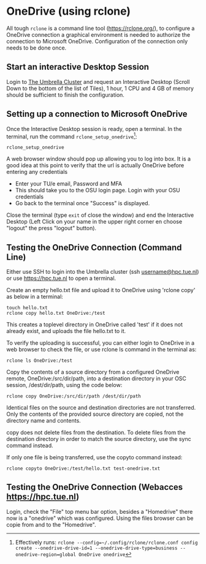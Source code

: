 # OneDrive (using rclone)

All tough `rclone` is a command line tool (https://rclone.org/), to configure a OneDrive connection a graphical environment is needed to authorize the connection to Microsoft OneDrive. Configuration of the connection only needs to be done once.

## Start an interactive Desktop Session

Login to [The Umbrella Cluster](https://hpc.tue.nl) and request an Interactive Desktop (Scroll Down to the bottom of the list of Tiles), 1 hour, 1 CPU and 4 GB of memory should be sufficient to finish the configuration.

## Setting up a connection to Microsoft OneDrive

Once the Interactive Desktop session is ready, open a terminal. In the terminal, run the command `rclone_setup_onedrive`[^1]:

```shell
rclone_setup_onedrive
```

A web browser window should pop up allowing you to log into box. It is a good idea at this point to verify that the url is actually OneDrive before entering any credentials
  - Enter your TU/e email, Password and MFA
  - This should take you to the OSU login page. Login with your OSU credentials
  - Go back to the terminal once "Success" is displayed.

Close the terminal (type `exit` of close the window) and end the Interactive Desktop (Left Click on your name in the upper right corner en choose "logout" the press "logout" button).

## Testing the OneDrive Connection (Command Line)

Either use SSH to login into the Umbrella cluster (ssh username@hpc.tue.nl) or use https://hpc.tue.nl to open a terminal.

Create an empty hello.txt file and upload it to OneDrive using 'rclone copy' as below in a terminal:

``` shell
touch hello.txt
rclone copy hello.txt OneDrive:/test
```

This creates a toplevel directory in OneDrive called 'test' if it does not already exist, and uploads the file hello.txt to it.

To verify the uploading is successful, you can either login to OneDrive in a web browser to check the file, or use rclone ls command in the terminal as:

``` shell
rclone ls OneDrive:/test
```

Copy the contents of a source directory from a configured OneDrive remote, OneDrive:/src/dir/path, into a destination directory in your OSC session, /dest/dir/path, using the code below:

``` shell
rclone copy OneDrive:/src/dir/path /dest/dir/path
```
Identical files on the source and destination directories are not transferred. Only the contents of the provided source directory are copied, not the directory name and contents.

copy does not delete files from the destination. To delete files from the destination directory in order to match the source directory, use the sync command instead.

If only one file is being transferred, use the copyto command instead:

``` shell
rclone copyto OneDrive:/test/hello.txt test-onedrive.txt
```

## Testing the OneDrive Connection (Webacces https://hpc.tue.nl)

Login, check the "File" top menu bar option, besides a "Homedrive" there now is a "onedrive" which was configured. Using the files browser can be copie from and to the "Homedrive".

[^1]: Effectively runs: `rclone --config=~/.config/rclone/rclone.conf config create --onedrive-drive-id=1 --onedrive-drive-type=business --onedrive-region=global OneDrive onedrive`
